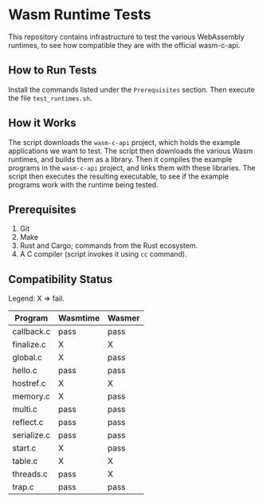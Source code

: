 Wasm Runtime Tests
==================

This repository contains infrastructure to test the various
WebAssembly runtimes, to see how compatible they are with the
official wasm-c-api.

How to Run Tests
----------------

Install the commands listed under the `Prerequisites` section. Then execute the
file `test_runtimes.sh`.

How it Works
------------

The script downloads the `wasm-c-api` project, which holds the example
applications we want to test. The script then downloads the various Wasm
runtimes, and builds them as a library. Then it compiles the example programs
in the `wasm-c-api` project, and links them with these libraries. The script then
executes the resulting executable, to see if the example programs work with the
runtime being tested.

Prerequisites
-------------

1. Git
2. Make
3. Rust and Cargo; commands from the Rust ecosystem.
4. A C compiler (script invokes it using `cc` command).

Compatibility Status
--------------------

Legend: X => fail.

| Program     | Wasmtime | Wasmer |
|-------------|----------|--------|
| callback.c  | pass     | pass   |
| finalize.c  | X        | X      |
| global.c    | X        | pass   |
| hello.c     | pass     | pass   |
| hostref.c   | X        | X      |
| memory.c    | X        | pass   |
| multi.c     | pass     | pass   |
| reflect.c   | pass     | pass   |
| serialize.c | pass     | pass   |
| start.c     | X        | pass   |
| table.c     | X        | X      |
| threads.c   | pass     | X      |
| trap.c      | pass     | pass   |

